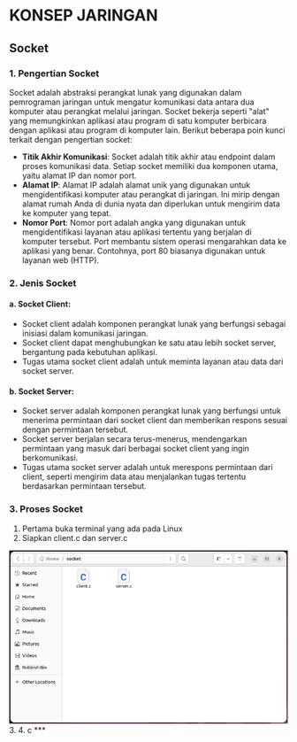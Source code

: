 # KONSEP JARINGAN

## Socket

### 1. Pengertian Socket
Socket adalah abstraksi perangkat lunak yang digunakan dalam pemrograman jaringan untuk mengatur komunikasi data antara dua komputer atau perangkat melalui jaringan. Socket bekerja seperti "alat" yang memungkinkan aplikasi atau program di satu komputer berbicara dengan aplikasi atau program di komputer lain. Berikut beberapa poin kunci terkait dengan pengertian socket:
- **Titik Akhir Komunikasi**: Socket adalah titik akhir atau endpoint dalam proses komunikasi data. Setiap socket memiliki dua komponen utama, yaitu alamat IP dan nomor port.
- **Alamat IP**: Alamat IP adalah alamat unik yang digunakan untuk mengidentifikasi komputer atau perangkat di jaringan. Ini mirip dengan alamat rumah Anda di dunia nyata dan diperlukan untuk mengirim data ke komputer yang tepat.
- **Nomor Port**: Nomor port adalah angka yang digunakan untuk mengidentifikasi layanan atau aplikasi tertentu yang berjalan di komputer tersebut. Port membantu sistem operasi mengarahkan data ke aplikasi yang benar. Contohnya, port 80 biasanya digunakan untuk layanan web (HTTP).

### 2. Jenis Socket
#### a. Socket Client:
- Socket client adalah komponen perangkat lunak yang berfungsi sebagai inisiasi dalam komunikasi jaringan.
- Socket client dapat menghubungkan ke satu atau lebih socket server, bergantung pada kebutuhan aplikasi.
- Tugas utama socket client adalah untuk meminta layanan atau data dari socket server.
#### b. Socket Server:
- Socket server adalah komponen perangkat lunak yang berfungsi untuk menerima permintaan dari socket client dan memberikan respons sesuai dengan permintaan tersebut.
- Socket server berjalan secara terus-menerus, mendengarkan permintaan yang masuk dari berbagai socket client yang ingin berkomunikasi.
- Tugas utama socket server adalah untuk merespons permintaan dari client, seperti mengirim data atau menjalankan tugas tertentu berdasarkan permintaan tersebut.

### 3. Proses Socket
1. Pertama buka terminal yang ada pada Linux
2. Siapkan client.c dan server.c
<div align=center> <img src="assets/socket.png"> </div>
3. 
4. c
***
